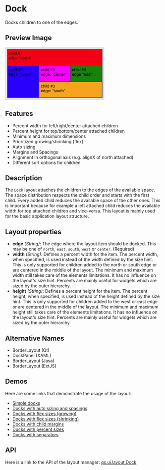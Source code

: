 Dock
====

Docks children to one of the edges.

Preview Image
-------------

![dock.png](dock.png)

Features
--------

-   Percent width for left/right/center attached children
-   Percent height for top/bottom/center attached children
-   Minimum and maximum dimensions
-   Prioritized growing/shrinking (flex)
-   Auto sizing
-   Margins and Spacings
-   Alignment in orthogonal axis (e.g. alignX of north attached)
-   Different sort options for children

Description
-----------

The `Dock` layout attaches the children to the edges of the available space. The space distribution respects the child order and starts with the first child. Every added child reduces the available space of the other ones. This is important because for example a left attached child reduces the available width for top attached children and vice-versa. This layout is mainly used for the basic application layout structure.

Layout properties
-----------------

-   **edge** *(String)*: The edge where the layout item should be docked. This may be one of `north`, `east`, `south`, `west` or `center`. (Required)
-   **width** *(String)*: Defines a percent width for the item. The percent width, when specified, is used instead of the width defined by the size hint. This is only supported for children added to the north or south edge or are centered in the middle of the layout. The minimum and maximum width still takes care of the elements limitations. It has no influence on the layout's size hint. Percents are mainly useful for widgets which are sized by the outer hierarchy.
-   **height** *(String)*: Defines a percent height for the item. The percent height, when specified, is used instead of the height defined by the size hint. This is only supported for children added to the west or east edge or are centered in the middle of the layout. The minimum and maximum height still takes care of the elements limitations. It has no influence on the layout's size hint. Percents are mainly useful for widgets which are sized by the outer hierarchy.

Alternative Names
-----------------

-   BorderLayout (Qt)
-   DockPanel (XAML)
-   BorderLayout (Java)
-   BorderLayout (ExtJS)

Demos
-----

Here are some links that demonstrate the usage of the layout:

-   [Simple docks](http://www.qooxdoo.org/devel/demobrowser/#layout~Dock.html)
-   [Docks with auto sizing and spacings](http://www.qooxdoo.org/devel/demobrowser/#layout~Dock_AutoSize.html)
-   [Docks with flex sizes (growing)](http://www.qooxdoo.org/devel/demobrowser/#layout~Dock_FlexGrowing.html)
-   [Docks with flex sizes (shrinking)](http://www.qooxdoo.org/devel/demobrowser/#layout~Dock_FlexShrinking.html)
-   [Docks with child margins](http://www.qooxdoo.org/devel/demobrowser/#layout~Dock_Margin.html)
-   [Docks with percent sizes](http://www.qooxdoo.org/devel/demobrowser/#layout~Dock_PercentSize.html)
-   [Docks with separators](http://www.qooxdoo.org/devel/demobrowser/#layout~Dock_Separator.html)

API
---

Here is a link to the API of the layout manager:
[qx.ui.layout.Dock](http://www.qooxdoo.org/devel/api/index.html#qx.ui.layout.Dock)
